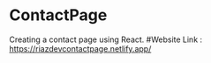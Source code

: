 # ContactPage
Creating a contact page using React.
#Website Link : https://riazdevcontactpage.netlify.app/
